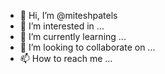 - 👋 Hi, I’m @miteshpatels
- 👀 I’m interested in ...
- 🌱 I’m currently learning ...
- 💞️ I’m looking to collaborate on ...
- 📫 How to reach me ...

<!---
miteshpatels/miteshpatels is a ✨ special ✨ repository because its `README.md` (this file) appears on your GitHub profile.
You can click the Preview link to take a look at your changes.
--->
